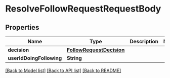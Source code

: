 # ResolveFollowRequestRequestBody

## Properties
Name | Type | Description | Notes
------------ | ------------- | ------------- | -------------
**decision** | [**FollowRequestDecision**](FollowRequestDecision.md) |  | 
**userIdDoingFollowing** | **String** |  | 

[[Back to Model list]](../README.md#documentation-for-models) [[Back to API list]](../README.md#documentation-for-api-endpoints) [[Back to README]](../README.md)


